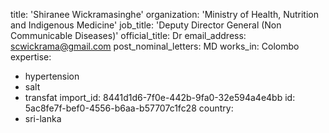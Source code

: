 title: 'Shiranee Wickramasinghe'
organization: 'Ministry of Health, Nutrition and Indigenous Medicine'
job_title: 'Deputy Director General (Non Communicable Diseases)'
official_title: Dr
email_address: scwickrama@gmail.com
post_nominal_letters: MD
works_in: Colombo
expertise:
  - hypertension
  - salt
  - transfat
import_id: 8441d1d6-7f0e-442b-9fa0-32e594a4e4bb
id: 5ac8fe7f-bef0-4556-b6aa-b57707c1fc28
country:
  - sri-lanka
